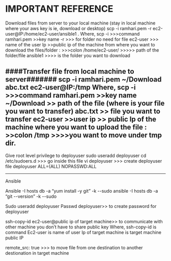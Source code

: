 IMPORTANT REFERENCE
============================================================================================
Download files from server to your local machine (stay in local machine where your aws key is ie, download or desktop)
scp -i ramhari.pem -r ec2-user@IP:/home/ec2-user/ansible1 .
Where,
scp -i >>>command
ramhari.pem >>key name
 -r >>> for folder no need for file
 ec2-user >>> name of the user
Ip >>public ip of the machine from where you want to download the files/folder
: >>>colon
/home/ec2-user/   >>>>> path of the folder/file
ansible1 >>>> is the folder you want to download



####Transfer file from local machine to server#######
scp -i ramhari.pem ~/Download abc.txt ec2-user@IP:/tmp
Where,
scp -i >>>command
ramhari.pem >>key name
~/Download >> path of the file (where is your file you want to transfer)
abc.txt >> file you want to transfer
ec2-user >>user
ip >> public Ip of the machine where you want to upload the file
: >>colon
/tmp >>>>you want to move under tmp dir.
------------------------------------------------------------------------------------------------------

Give root level privilege to deployuser
sudo useradd deployuser
cd /etc/sudoers.d >>>  go inside this file
vi deployuser >>> create deployuser file 
deployuser    ALL=(ALL)    NOPASSWD:ALL

------------------------------------------------------------------------------------------------------
Ansible

Ansible -I hosts db -a “yum install -y git” -k --sudo
ansible -I hosts db -a “git --version” -k --sudo

Sudo useradd deployuser
Passwd deployuser>> to create password for deployuser

ssh-copy-id ec2-user@public ip of target machine>> to communicate with other machine you don’t have to share public key
Where,
ssh-copy-id is command 
Ec2-user is name of user
Ip of target machine is target machine public IP


remote_src: true >>> to move file from one destination to another destionation in target machine
